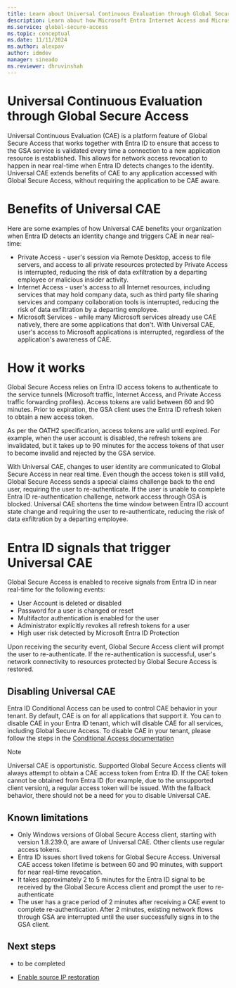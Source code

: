 ```yaml
---
title: Learn about Universal Continuous Evaluation through Global Secure Access
description: Learn about how Microsoft Entra Internet Access and Microsoft Entra Private Access secures access to your resources through Conditional Access.
ms.service: global-secure-access
ms.topic: conceptual
ms.date: 11/11/2024
ms.author: alexpav
author: idmdev
manager: sineado
ms.reviewer: dhruvinshah
---
```

# Universal Continuous Evaluation through Global Secure Access

Universal Continuous Evaluation (CAE) is a platform feature of Global Secure Access that works together with Entra ID to ensure that access to the GSA service is validated every time a connection to a new application resource is established. This allows for network access revocation to happen in near real-time when Entra ID detects changes to the identity. Universal CAE extends benefits of CAE to any application accessed with Global Secure Access, without requiring the application to be CAE aware.

# Benefits of Universal CAE

Here are some examples of how Universal CAE benefits your organization when Entra ID detects an identity change and triggers CAE in near real-time:

* Private Access - user's session via Remote Desktop, access to file servers, and access to all private resources protected by Private Access is interrupted, reducing the risk of data exfiltration by a departing employee or malicious insider activity.
* Internet Access - user's access to all Internet resources, including services that may hold company data, such as third party file sharing services and company collaboration tools is interrupted, reducing the risk of data exfiltration by a departing employee. 
* Microsoft Services - while many Microsoft services already use CAE natively, there are some applications that don't. With Universal CAE, user's access to Microsoft applications is interrupted, regardless of the application's awareness of CAE.

# How it works

Global Secure Access relies on Entra ID access tokens to authenticate to the service tunnels (Microsoft traffic, Internet Access, and Private Access traffic forwarding profiles). Access tokens are valid between 60 and 90 minutes. Prior to expiration, the GSA client uses the Entra ID refresh token to obtain a new access token.

As per the OATH2 specification, access tokens are valid until expired. For example, when the user account is disabled, the refresh tokens are invalidated, but it takes up to 90 minutes for the access tokens of that user to become invalid and rejected by the GSA service.

With Universal CAE, changes to user identity are communicated to Global Secure Access in near real time. Even though the access token is still valid, Global Secure Access sends a special claims challenge back to the end user, requiring the user to re-authenticate. If the user is unable to complete Entra ID re-authentication challenge, network access through GSA is blocked. Universal CAE shortens the time window between Entra ID account state change and requiring the user to re-authenticate, reducing the risk of data exfiltration by a departing employee.

# Entra ID signals that trigger Universal CAE

Global Secure Access is enabled to receive signals from Entra ID in near real-time for the following events:

* User Account is deleted or disabled
* Password for a user is changed or reset
* Multifactor authentication is enabled for the user
* Administrator explicitly revokes all refresh tokens for a user
* High user risk detected by Microsoft Entra ID Protection

Upon receiving the security event, Global Secure Access client will prompt the user to re-authenticate. If the re-authentication is successful, user's network connectivity to resources protected by Global Secure Access is restored.

## Disabling Universal CAE

Entra ID Conditional Access can be used to control CAE behavior in your tenant. By default, CAE is on for all applications that support it. You can to disable CAE in your Entra ID tenant, which will disable CAE for all services, including Global Secure Access. To disable CAE in your tenant, please follow the steps in the [Conditional Access documentation](/entra/identity/conditional-access/concept-conditional-access-session#customize-continuous-access-evaluation)

> [!Note]
> Universal CAE is opportunistic. Supported Global Secure Access clients will always attempt to obtain a CAE access token from Entra ID. If the CAE token cannot be obtained from Entra ID (for example, due to the unsupported client version), a regular access token will be issued. With the fallback behavior, there should not be a need for you to disable Universal CAE. 

## Known limitations

* Only Windows versions of Global Secure Access client, starting with version 1.8.239.0, are aware of Universal CAE. Other clients use regular access tokens.
* Entra ID issues short lived tokens for Global Secure Access. Universal CAE access token lifetime is between 60 and 90 minutes, with support for near real-time revocation.
* It takes approximately 2 to 5 minutes for the Entra ID signal to be received by the Global Secure Access client and prompt the user to re-authenticate
* The user has a grace period of 2 minutes after receiving a CAE event to complete re-authentication. After 2 minutes, existing network flows through GSA are interrupted until the user successfully signs in to the GSA client.

## Next steps

* to be completed

- [Enable source IP restoration](how-to-source-ip-restoration.md)